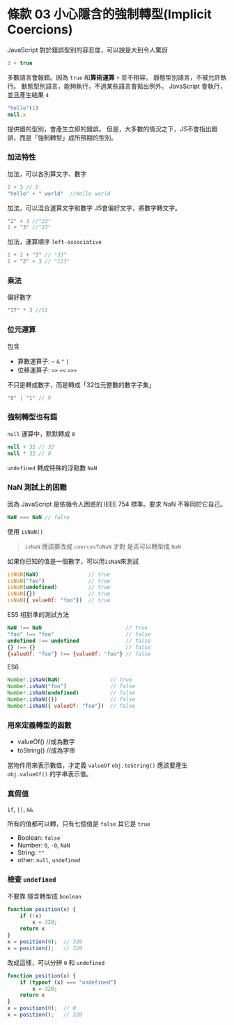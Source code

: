 # 條款 03 小心隱含的強制轉型(Implicit Coercions)

JavaScript 對於錯誤型別的容忍度，可以說是大到令人驚訝
 
```javascript
3 + true
```

多數語言會報錯。因為 `true` 和**算術運算** `+` 並不相容。
靜態型別語言，不被允許執行。
動態型別語言，能夠執行，不過某些語言會拋出例外。
JavaScript 會執行，並且產生結果 `4`

```javascript
"hello"(1)
null.x
```

提供錯的型別，會產生立即的錯誤。
但是，大多數的情況之下，JS不會指出錯誤，而是「強制轉型」成所預期的型別。

### 加法特性

加法，可以各別算文字、數字

```javascript
2 + 3 // 5
"hello" + " world"  //hello world
```

加法，可以混合運算文字和數字
JS會偏好文字，將數字轉文字。

```javascript
"2" + 3 //"23"
2 + "3" //"23"
```

加法，運算順序 `left-associative`

```javascript
1 + 2 + "3" // "33"
1 + "2" + 3 // "123" 
```

### 乘法

偏好數字 

```javascript
"17" * 3 //51
```

### 位元運算

包含
- 算數運算子: `~` `&` `^` `|`
- 位移運算子: `>>` `<<` `>>>`

不只是轉成數字，而是轉成「32位元整數的數字子集」

```javascript
"8" | "1" // 9
```

### 強制轉型也有錯

`null` 運算中，默默轉成 `0`

```javascript
null + 32 // 32
null * 32 // 0
```

`undefined` 轉成特殊的浮點數 `NaN`

### NaN 測試上的困難

因為 JavaScript 是依循令人困惑的 IEEE 754 標準。要求 NaN 不等同於它自己。

```javascript
NaN === NaN // false
```

使用 `isNaN()`

> `isNaN` 應該要改成 `coercesToNaN` 才對
> 是否可以轉型成 `NaN`


如果你已知的值是一個數字，可以用`isNaN`來測試

```javascript
isNaN(NaN)                // true
isNaN("foo")              // true
isNaN(undefined)          // true
isNaN({})                 // true
isNaN({ valueOf: "foo"})  // true
```

ES5 相對準的測試方法

```javascript
NaN !== NaN                           // true
"foo" !== "foo"                       // false
undefined !== undefined               // false
{} !== {}                             // false
{valueOf: "foo"} !== {valueOf: "foo"} // false
```

ES6

```javascript
Number.isNaN(NaN)                // true
Number.isNaN("foo")              // false
Number.isNaN(undefined)          // false
Number.isNaN({})                 // false
Number.isNaN({ valueOf: "foo"})  // false
```

### 用來定義轉型的函數

- valueOf()  //成為數字
- toString() //成為字串

當物件用來表示數值，才定義 `valueOf` 
`obj.toString()` 應該要產生 `obj.valueOf()` 的字串表示值。

### 真假值

`if`, `||`, `&&`

所有的值都可以轉，只有七個值是 `false` 其它是 `true`

- Boolean: `false`
- Number: `0`, `-0`,  `NaN`
- String: `""`
- other: `null`, `undefined`

### 檢查 `undefined`

不要靠 隱含轉型成 `boolean` 

```javascript
function position(x) {
    if (!x)
        x = 320;
    return x
}
x = position(0);  // 320
x = position();   // 320
```
改成這樣，可以分辨 `0` 和 `undefined`
```javascript
function position(x) {
    if (typeof (x) === "undefined")
        x = 320;
    return x
}
x = position(0);  // 0
x = position();   // 320
```
